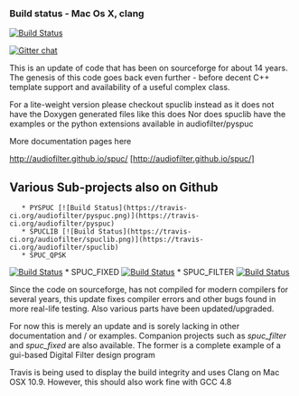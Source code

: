 ### Build status - Mac Os X, clang
[![Build Status](https://travis-ci.org/audiofilter/spuc.png)](https://travis-ci.org/audiofilter/spuc)

[![Gitter chat](https://badges.gitter.im/audiofilter/spuc.png)](https://gitter.im/audiofilter/spuc)

This is an update of code that has been on sourceforge for about 14 years. The genesis of this code goes back even further - before decent C++ template support and availability of a useful complex class.

For a lite-weight version please checkout spuclib instead as it does not have the Doxygen generated files like this does
Nor does spuclib have the examples or the python extensions available in audiofilter/pyspuc

More documentation pages here

http://audiofilter.github.io/spuc/
[http://audiofilter.github.io/spuc/]

## Various Sub-projects also on Github
	   * PYSPUC [![Build Status](https://travis-ci.org/audiofilter/pyspuc.png)](https://travis-ci.org/audiofilter/pyspuc) 
	   * SPUCLIB [![Build Status](https://travis-ci.org/audiofilter/spuclib.png)](https://travis-ci.org/audiofilter/spuclib)
	   * SPUC_QPSK
[![Build Status](https://travis-ci.org/audiofilter/spuc_qpsk.png)](https://travis-ci.org/audiofilter/spuc_qpsk)
	   * SPUC_FIXED [![Build Status](https://travis-ci.org/audiofilter/spuc_fixed.png)](https://travis-ci.org/audiofilter/spuc_fixed)
	   * SPUC_FILTER [![Build Status](https://travis-ci.org/audiofilter/spuc_filter.png)](https://travis-ci.org/audiofilter/spuc_filter)




Since the code on sourceforge, has not compiled for modern compilers for several years, this update fixes compiler errors and other bugs found in more real-life testing. Also various parts have been updated/upgraded.

For now this is merely an update and is sorely lacking in other documentation and / or examples.
Companion projects such as *spuc_filter* and *spuc_fixed* are also available.
The former is a complete example of a gui-based Digital Filter design program

Travis is being used to display the build integrity and uses Clang on Mac OSX 10.9. However, this should also work fine with GCC 4.8

